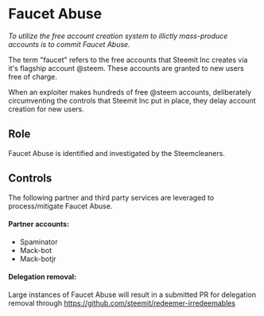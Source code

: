 # Faucet Abuse

*To utilize the free account creation system to illictly mass-produce accounts is to commit Faucet Abuse.*

The term "faucet" refers to the free accounts that Steemit Inc creates via it's flagship account @steem. These accounts are granted to new users free of charge.

When an exploiter makes hundreds of free @steem accounts, deliberately circumventing the controls that Steemit Inc put in place, they delay account creation for new users.

## Role

Faucet Abuse is identified and investigated by the Steemcleaners. 

## Controls 
The following partner and third party services are leveraged to process/mitigate Faucet Abuse.

#### Partner accounts:
- Spaminator
- Mack-bot
- Mack-botjr

#### Delegation removal:
Large instances of Faucet Abuse will result in a submitted PR for delegation removal through https://github.com/steemit/redeemer-irredeemables
